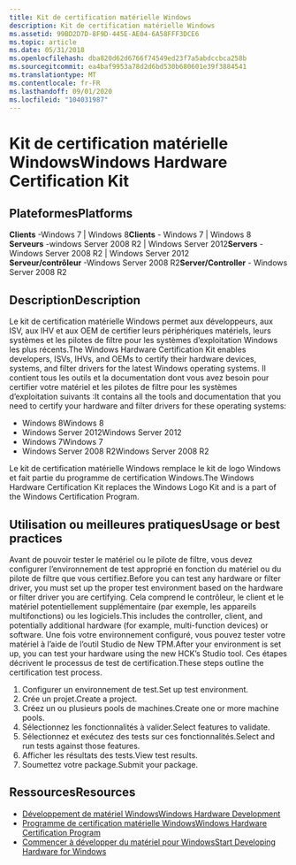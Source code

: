 ```yaml
---
title: Kit de certification matérielle Windows
description: Kit de certification matérielle Windows
ms.assetid: 99BD2D7D-8F9D-445E-AE04-6A58FFF3DCE6
ms.topic: article
ms.date: 05/31/2018
ms.openlocfilehash: dba820d62d6766f74549ed23f7a5abdccbca258b
ms.sourcegitcommit: ea4baf9953a78d2d6bd530b680601e39f3884541
ms.translationtype: MT
ms.contentlocale: fr-FR
ms.lasthandoff: 09/01/2020
ms.locfileid: "104031987"
---
```

# <a name="windows-hardware-certification-kit"></a><span data-ttu-id="bc1af-103">Kit de certification matérielle Windows</span><span class="sxs-lookup"><span data-stu-id="bc1af-103">Windows Hardware Certification Kit</span></span>

## <a name="platforms"></a><span data-ttu-id="bc1af-104">Plateformes</span><span class="sxs-lookup"><span data-stu-id="bc1af-104">Platforms</span></span>

 <span data-ttu-id="bc1af-105">**Clients** -Windows 7 \| Windows 8</span><span class="sxs-lookup"><span data-stu-id="bc1af-105">**Clients** - Windows 7 \| Windows 8</span></span>  
<span data-ttu-id="bc1af-106">**Serveurs** -windows Server 2008 R2 \| Windows Server 2012</span><span class="sxs-lookup"><span data-stu-id="bc1af-106">**Servers** - Windows Server 2008 R2 \| Windows Server 2012</span></span>  
<span data-ttu-id="bc1af-107">**Serveur/contrôleur** -Windows Server 2008 R2</span><span class="sxs-lookup"><span data-stu-id="bc1af-107">**Server/Controller** - Windows Server 2008 R2</span></span>  


## <a name="description"></a><span data-ttu-id="bc1af-108">Description</span><span class="sxs-lookup"><span data-stu-id="bc1af-108">Description</span></span>

<span data-ttu-id="bc1af-109">Le kit de certification matérielle Windows permet aux développeurs, aux ISV, aux IHV et aux OEM de certifier leurs périphériques matériels, leurs systèmes et les pilotes de filtre pour les systèmes d’exploitation Windows les plus récents.</span><span class="sxs-lookup"><span data-stu-id="bc1af-109">The Windows Hardware Certification Kit enables developers, ISVs, IHVs, and OEMs to certify their hardware devices, systems, and filter drivers for the latest Windows operating systems.</span></span> <span data-ttu-id="bc1af-110">Il contient tous les outils et la documentation dont vous avez besoin pour certifier votre matériel et les pilotes de filtre pour les systèmes d’exploitation suivants :</span><span class="sxs-lookup"><span data-stu-id="bc1af-110">It contains all the tools and documentation that you need to certify your hardware and filter drivers for these operating systems:</span></span>

-   <span data-ttu-id="bc1af-111">Windows 8</span><span class="sxs-lookup"><span data-stu-id="bc1af-111">Windows 8</span></span>
-   <span data-ttu-id="bc1af-112">Windows Server 2012</span><span class="sxs-lookup"><span data-stu-id="bc1af-112">Windows Server 2012</span></span>
-   <span data-ttu-id="bc1af-113">Windows 7</span><span class="sxs-lookup"><span data-stu-id="bc1af-113">Windows 7</span></span>
-   <span data-ttu-id="bc1af-114">Windows Server 2008 R2</span><span class="sxs-lookup"><span data-stu-id="bc1af-114">Windows Server 2008 R2</span></span>

<span data-ttu-id="bc1af-115">Le kit de certification matérielle Windows remplace le kit de logo Windows et fait partie du programme de certification Windows.</span><span class="sxs-lookup"><span data-stu-id="bc1af-115">The Windows Hardware Certification Kit replaces the Windows Logo Kit and is a part of the Windows Certification Program.</span></span>

## <a name="usage-or-best-practices"></a><span data-ttu-id="bc1af-116">Utilisation ou meilleures pratiques</span><span class="sxs-lookup"><span data-stu-id="bc1af-116">Usage or best practices</span></span>

<span data-ttu-id="bc1af-117">Avant de pouvoir tester le matériel ou le pilote de filtre, vous devez configurer l’environnement de test approprié en fonction du matériel ou du pilote de filtre que vous certifiez.</span><span class="sxs-lookup"><span data-stu-id="bc1af-117">Before you can test any hardware or filter driver, you must set up the proper test environment based on the hardware or filter driver you are certifying.</span></span> <span data-ttu-id="bc1af-118">Cela comprend le contrôleur, le client et le matériel potentiellement supplémentaire (par exemple, les appareils multifonctions) ou les logiciels.</span><span class="sxs-lookup"><span data-stu-id="bc1af-118">This includes the controller, client, and potentially additional hardware (for example, multi-function devices) or software.</span></span> <span data-ttu-id="bc1af-119">Une fois votre environnement configuré, vous pouvez tester votre matériel à l’aide de l’outil Studio de New TPM.</span><span class="sxs-lookup"><span data-stu-id="bc1af-119">After your environment is set up, you can test your hardware using the new HCK’s Studio tool.</span></span> <span data-ttu-id="bc1af-120">Ces étapes décrivent le processus de test de certification.</span><span class="sxs-lookup"><span data-stu-id="bc1af-120">These steps outline the certification test process.</span></span>

1.  <span data-ttu-id="bc1af-121">Configurer un environnement de test.</span><span class="sxs-lookup"><span data-stu-id="bc1af-121">Set up test environment.</span></span>
2.  <span data-ttu-id="bc1af-122">Crée un projet.</span><span class="sxs-lookup"><span data-stu-id="bc1af-122">Create a project.</span></span>
3.  <span data-ttu-id="bc1af-123">Créez un ou plusieurs pools de machines.</span><span class="sxs-lookup"><span data-stu-id="bc1af-123">Create one or more machine pools.</span></span>
4.  <span data-ttu-id="bc1af-124">Sélectionnez les fonctionnalités à valider.</span><span class="sxs-lookup"><span data-stu-id="bc1af-124">Select features to validate.</span></span>
5.  <span data-ttu-id="bc1af-125">Sélectionnez et exécutez des tests sur ces fonctionnalités.</span><span class="sxs-lookup"><span data-stu-id="bc1af-125">Select and run tests against those features.</span></span>
6.  <span data-ttu-id="bc1af-126">Afficher les résultats des tests.</span><span class="sxs-lookup"><span data-stu-id="bc1af-126">View test results.</span></span>
7.  <span data-ttu-id="bc1af-127">Soumettez votre package.</span><span class="sxs-lookup"><span data-stu-id="bc1af-127">Submit your package.</span></span>

## <a name="resources"></a><span data-ttu-id="bc1af-128">Ressources</span><span class="sxs-lookup"><span data-stu-id="bc1af-128">Resources</span></span>

-   [<span data-ttu-id="bc1af-129">Développement de matériel Windows</span><span class="sxs-lookup"><span data-stu-id="bc1af-129">Windows Hardware Development</span></span>](https://msdn.microsoft.com/windows/hardware/)
-   <span data-ttu-id="bc1af-130">[Programme de certification matérielle Windows](/previous-versions/windows/hardware/hck/jj124227(v=vs.85))</span><span class="sxs-lookup"><span data-stu-id="bc1af-130">[Windows Hardware Certification Program](/previous-versions/windows/hardware/hck/jj124227(v=vs.85))</span></span>
-   <span data-ttu-id="bc1af-131">[Commencer à développer du matériel pour Windows](/previous-versions/gg507680(v=msdn.10))</span><span class="sxs-lookup"><span data-stu-id="bc1af-131">[Start Developing Hardware for Windows](/previous-versions/gg507680(v=msdn.10))</span></span>

 

 